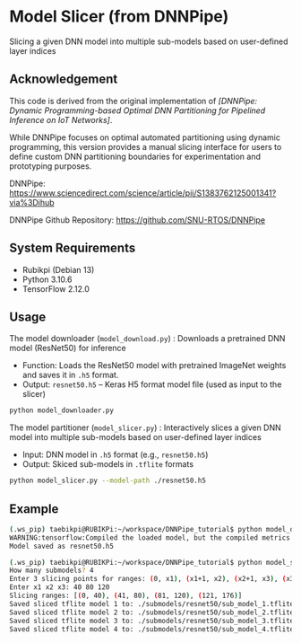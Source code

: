 # Model Slicer (from DNNPipe)
Slicing a given DNN model into multiple sub-models based on user-defined layer indices

## Acknowledgement
This code is derived from the original implementation of 
*[DNNPipe: Dynamic Programming-based Optimal DNN Partitioning for Pipelined Inference on IoT Networks]*.

While DNNPipe focuses on optimal automated partitioning using dynamic programming, 
this version provides a manual slicing interface for users to define custom DNN partitioning boundaries for experimentation and prototyping purposes.

DNNPipe: https://www.sciencedirect.com/science/article/pii/S1383762125001341?via%3Dihub

DNNPipe Github Repository: https://github.com/SNU-RTOS/DNNPipe

## System Requirements

- Rubikpi (Debian 13)
- Python 3.10.6
- TensorFlow 2.12.0

## Usage
The model downloader (`model_download.py`) : Downloads a pretrained DNN model (ResNet50) for inference
  - Function: Loads the ResNet50 model with pretrained ImageNet weights and saves it in `.h5` format.
  - Output: `resnet50.h5` – Keras H5 format model file (used as input to the slicer)  
  ```bash
  python model_downloader.py 
  ```

The model partitioner (`model_slicer.py`) : Interactively slices a given DNN model into multiple sub-models based on user-defined layer indices
  - Input: DNN model in `.h5` format (e.g., `resnet50.h5`)
  - Output: Skiced sub-models in `.tflite` formats
  ```bash
  python model_slicer.py --model-path ./resnet50.h5
  ```

## Example
  ```bash
  (.ws_pip) taebikpi@RUBIKPi:~/workspace/DNNPipe_tutorial$ python model_downloader.py 
  WARNING:tensorflow:Compiled the loaded model, but the compiled metrics have yet to be built. `model.compile_metrics` will be empty until you train or evaluate the model.
  Model saved as resnet50.h5

  (.ws_pip) taebikpi@RUBIKPi:~/workspace/DNNPipe_tutorial$ python model_slicer.py --model-path ./resnet50.h5
  How many submodels? 4
  Enter 3 slicing points for ranges: (0, x1), (x1+1, x2), (x2+1, x3), (x3+1, 176)
  Enter x1 x2 x3: 40 80 120
  Slicing ranges: [(0, 40), (41, 80), (81, 120), (121, 176)]
  Saved sliced tflite model 1 to: ./submodels/resnet50/sub_model_1.tflite
  Saved sliced tflite model 2 to: ./submodels/resnet50/sub_model_2.tflite
  Saved sliced tflite model 3 to: ./submodels/resnet50/sub_model_3.tflite
  Saved sliced tflite model 4 to: ./submodels/resnet50/sub_model_4.tflite
  ```
	
